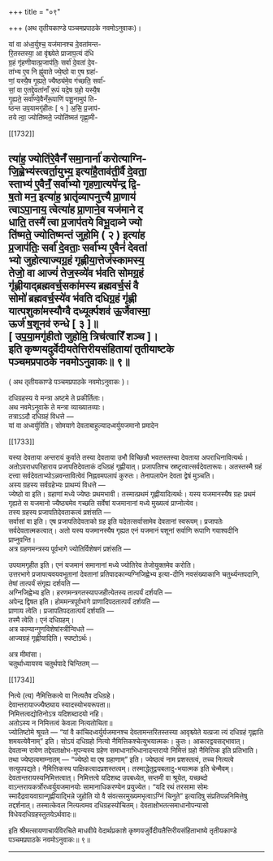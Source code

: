+++
title = "०९"

+++
(अथ तृतीयकाण्डे पञ्चमप्रपाठके नवमोऽनुवाकः)।

यां वा अ॑ध्व॒र्युश्च॒ यज॑मानश्च दे॒वता॑मन्त-  
रि॒तस्तस्या॒ आ वृ॑श्च्येते प्राजाप॒त्यं द॑धि  
ग्र॒हं गृ॑हणीयात्प्र॒जाप॑तिः॒ सर्वा॑ दे॒वता॑ दे॒व-  
ता॑भ्य ए॒व नि ह्नु॑वाते ज्ये॒ष्ठो वा ए॒ष ग्रहा॑-  
णां॒ यस्यै॒ष गृ॒ह्यते॒ ज्यैष्ठ्य॑मे॒व ग॑च्छति॒ सर्वा॑-  
सां॒ वा ए॒तद्दे॒वता॑नाँ रू॒पं यदे॒ष ग्रहो॒ यस्यै॒ष  
गृ॒ह्यते॒ सर्वा॑ण्ये॒वैनँरू॒पाणि॑ पशू॒नामुप॑ ति-  
ष्ठन्त उप॒यामगृ॑हीतः [ १ ] अ॒सि॒ प्र॒जाप॑-  
तये त्वा॒ ज्योति॑ष्मते॒ ज्योति॑ष्मतं गृह्णा॒मी-

[[1732]]

त्या॑ह॒ ज्योति॑रे॒वैनँ समा॒नार्ना॑ करोत्याग्नि-  
जि॒ह्वेभ्य॑स्त्वर्ता॒युभ्य॒ इत्या॑है॒ताव॑ती॒र्वै दे॒वता॒  
स्ताभ्य॑ ए॒वैनँ॒ सर्वा॑भ्यो गृहणा॒त्यपे॑न्द्र द्वि-  
ष॒तो मन॒ इत्या॑ह॒ भ्रातृ॑व्यापनुत्त्यै प्रा॒णाय॑  
त्वाऽपा॒नाय॒ त्वेत्या॑ह प्रा॒णाने॒व यज॑माने द  
धाति॒ तस्मै॑ त्वा प्र॒जाप॑तये विभू॒दाव्ने ज्यो  
ति॑ष्मते॒ ज्योतिष्मन्तं जुहोमि ( २ ) इत्या॑ह  
प्र॒जाप॑तिः॒ सर्वा॑ दे॒वताः॒ सर्वा॑भ्य ए॒वैनं॑ देवता॑  
भ्यो जुहोत्याज्यग्र॒हं गृह्णीया॒त्तेज॑स्कामस्य॒  
तेजो॒ वा आज्यं॑ तेज॒स्व्ये॑व भ॑वति सोमग्र॒हं  
गृ॑ह्णीयाद्ब्रह्मवर्च॒सका॑मस्य ब्रह्मवर्च॒सं वै  
सोमो॑ ब्रह्मवर्च॒स्ये॑व भ॑वति दधिग्र॒हं गृ॑ह्णी  
यात्पशुका॑मस्यौग्वै दध्यूर्क्पशव॑ ऊ॒र्जैवास्मा॒  
ऊर्ज॑ ष॒शूनव॑ रुन्धे [ ३ ]॥  
[ उप॒या॒मगृ॑हीतो जुहोमि॒ त्रिच॑त्वारिँ शञ्च ]।  
इति कृष्णयदुर्वेदीयतेत्तिरीयसंहितायां तृतीयाष्टके  
पञ्चमप्रपाठके नवमोऽनुवाकः॥ ९॥  
---------  
( अथ तृतीयकाण्डे पञ्चमप्रपाठके नवमोऽनुवाकः )।

दधिग्रहस्य ये मन्त्रा अष्टमे ते प्रकीर्तिताः।  
अथ नवमेऽनुवाके ते मन्त्रा व्याख्यातव्याः।  
तत्राऽऽदौ दधिग्रहं विधत्ते —  
यां वा अध्वर्युरिति। सोमयागे देवताबाहुल्यादध्वर्युयजमानो प्रमादेन

[[1733]]

यस्या देवताया अन्तरायं कुर्वाते तस्या देवताया उभौ विच्छिन्नौ भवतस्तस्या देवताया अपराधिनावित्यर्थः। अतोऽपराधपरिहाराय प्रजापतिदेवताकं दधिग्रहं गृह्णीयात्। प्रजापतिश्च स्रष्टृत्वात्सर्वदेवतारूपः। अतस्तस्मै ग्रहं दत्त्वा सर्वदेवताभ्योऽन्नवन्तावित्वेवं निह्नवमपलापं कुरुतः। तेनापलापेन देवता द्वेषं मुञ्चति।  
अस्य ग्रहस्य सर्वग्रहेभ्यः प्राथम्यं विधत्ते —  
ज्येष्ठो वा इति। ग्रहाणां मध्ये ज्येष्ठः प्रथमभावी। तस्मात्प्रथमं गृह्णीयादित्यर्थः। यस्य यजमानस्यैष ग्रहः प्रथमं गृह्यते स यजमानो ज्यैष्ठ्यमेव गच्छति सर्वेषां यजमानानां मध्ये मुख्यत्वं प्राप्नोत्येव।  
तस्य ग्रहस्य प्रजापतिदेवताकत्वं प्रशंसति —  
सर्वासां वा इति। एष प्रजापतिदेवताको ग्रह इति यदेतत्सर्वासामेव देवतानां स्वरूपम्। प्रजापतेः सर्वदेवतात्मकत्वात्। अतो यस्य यजमानस्यैष गृह्यत एनं यजमानं पशूनां सर्वाणि रूपाणि गवाश्वदीनि प्राप्नुवन्ति।  
अत्र ग्रहणमन्त्रस्य पूर्वभागे ज्योतिर्विशेषणं प्रशंसति —

उपयामगृहीत इति। एनं यजमानं समानानां मध्ये ज्योतिरेव तेजोयुक्तमेव करोति।  
उत्तरभागे प्रजापत्यवयवभूतानां देवतानां प्रतिपादकान्यग्निजिह्वेभ्य इत्या-दीनि नवसंख्याकानि चतुर्थ्यन्तपदानि, तेषां तात्पर्यं संगृह्य दर्शयति —  
अग्निजिह्वेभ्य इति। हरणमन्त्रगतस्यापजहीत्येतस्य तात्पर्यं दर्शयति —  
अपेन्द्र द्विषत इति। होममन्त्रपूर्वभागे प्राणादिपदतात्पर्यं दर्शयति —  
प्राणाय त्वेति। प्रजापतिपदतात्पर्यं दर्शयति —  
तस्मै त्वेति। एनं दधिग्रहम्।  
अत्र काम्यान्गुणविशेषांस्त्रीन्विधते —  
आज्यग्रहं गृह्णीयादिति। स्पष्टोऽर्थः।

अत्र मीमांसा।  
चतुर्थाध्यायस्य चतुर्थपादे चिन्तितम् —

[[1734]]

नित्ये (त्य) नैमित्तिकत्वे वा नित्यतैव दधिग्रहे।  
देवान्तरायाज्ज्यैष्ठ्याय स्यादस्योभयरूपता॥  
निमित्तत्वद्योतिनोऽत्र यदिशब्दादयो नहि।  
अतोऽस्य न निमित्तत्वं केवला नित्यतोचिता॥  
ज्योतिष्टोमे श्रूयते — “यां वै कांचिदध्वर्युर्यजमानश्च देवतामन्तरितस्तस्या आवृश्च्येते यत्प्रजा त्यं दधिग्रहं गृह्णाति शमयत्येवैनाम्” इति। सोऽयं दधिग्रहो नित्यो नैमित्तिकश्चेत्युभयात्मकः। कुतः। आकारद्वयसद्भावात्। देवतान्म रायेण तद्देवताक्षोभ-मुपन्यस्य ग्रहेण समाधानाभिधानादन्तरायो निमित्तं ग्रहो नैमित्तिक इति प्रतिभाति। तथा ज्येष्ठत्वमाम्नातम् — “ज्येष्ठो वा एष ग्रहाणाम्” इति। ज्येष्ठत्वं नाम प्रशस्तत्वं, तच्च नित्यत्वे सत्युपपद्यते। नैमित्तिकस्य पाक्षिकत्वादप्रशस्तत्वम्। तस्माद्धेतुद्वयबलादु-भयात्मक इति चेन्मैवम्। देवतान्तरायस्यनिमित्तत्वात्। निमित्तत्वे यदिशब्द उपबध्येत, सप्तमी वा श्रूयेत, यच्छब्दो वाऽन्तरायकर्त्रोरध्वर्युयजमानयोः सामानाधिकरण्येन प्रयुज्येत। “यदि रथं तरसामा सोमः स्मादैद्रवायवाग्रान्गृह्णीयाद्भिन्ने जुहोति यो वै संवत्सरमुख्यमभृत्वाऽग्निं चिनुते” इत्यादिषु संप्रतिपन्ननिमित्तेषु तद्दर्शनात्। तस्मात्केवल नित्यत्वमव दधिग्रहस्योचितम्। देवताक्षोभतत्समाधानोपन्यासो विधेयदधिग्रहस्तुतयेऽर्थवादः॥

इति श्रीमत्सायणाचार्यविरचिते माधवीये वेदार्थप्रकाशे कृष्णयजुर्वेदीयतैत्तिरीयसंहिताभाष्ये तृतीयकाण्डे  
पञ्चमप्रपाठके नवमोऽनुवाकः॥ ९॥

----------  
